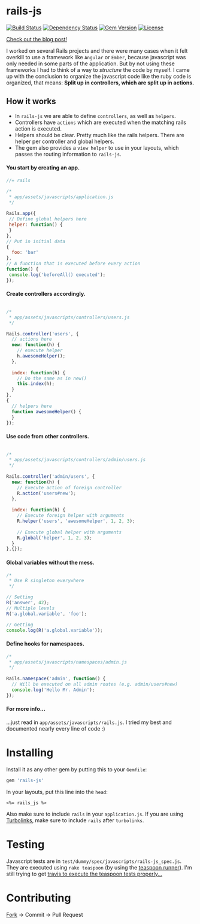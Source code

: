 rails-js
========
[![Build Status](https://travis-ci.org/tonekk/rails-js.svg)](https://travis-ci.org/tonekk/rails-js)
[![Dependency Status](https://gemnasium.com/tonekk/rails-js.svg)](https://gemnasium.com/tonekk/rails-js)
[![Gem Version](http://img.shields.io/gem/v/rails-js.svg)](https://rubygems.org/gems/rails-js)
[![License](http://img.shields.io/:license-mit-blue.svg)](http://tonekk.mit-license.org)


[Check out the blog post!](http://finn.heemeyer.net/2014/10/18/rails-js/)


I worked on several Rails projects and there were many cases when it felt overkill to use a framework like ``Angular`` or ``Ember``, because javascript was only needed in some parts of the application.
But by not using these frameworks I had to think of a way to *structure* the code by myself.
I came up with the conclusion to organize the javascript code like the ruby code is organized, that means: __Split up in controllers, which are split up in actions.__

## How it works
* In ``rails-js`` we are able to define ``controllers``, as well as ``helpers``.
* Controllers have ``actions`` which are executed when the matching rails action is executed.
* Helpers should be clear. Pretty much like the rails helpers. There are helper per controller and global helpers.
* The gem also provides a ``view helper`` to use in your layouts, which passes the routing information to ``rails-js``.

#### You start by creating an app.

```js
//= rails

/*
 * app/assets/javascripts/application.js
 */
 
Rails.app({
 // Define global helpers here
 helper: function() {
 }
},
// Put in initial data
{
  foo: 'bar'
},
// A function that is executed before every action
function() {
 console.log('beforeAll() executed');
});

```
#### Create controllers accordingly.

```js

/*
 * app/assets/javascripts/controllers/users.js
 */

Rails.controller('users', {
  // actions here
  new: function(h) {
    // execute helper
    h.awesomeHelper();
  },
  
  index: function(h) {
    // Do the same as in new()
    this.index(h);
  }
},
{
  // helpers here
  function awesomeHelper() {
  }
});

```


#### Use code from other controllers.
```js

/*
 * app/assets/javascripts/controllers/admin/users.js
 */
 
Rails.controller('admin/users', {
  new: function(h) {
    // Execute action of foreign controller
    R.action('users#new');
  },
  
  index: function(h) {
    // Execute foreign helper with arguments
    R.helper('users', 'awesomeHelper', 1, 2, 3);
    
    // Execute global helper with arguments
    R.global('helper', 1, 2, 3);
  }
},{});

```


#### Global variables without the mess.
```js
/*
 * Use R singleton everywhere
 */

// Setting
R('answer', 42);
// Multiple levels
R('a.global.variable', 'foo');

// Getting
console.log(R('a.global.variable'));
```


#### Define hooks for namespaces.
```js
/*
 * app/assets/javascripts/namespaces/admin.js
 */
 
Rails.namespace('admin', function() {
  // Will be executed on all admin routes (e.g. admin/users#new)
  console.log('Hello Mr. Admin');
});
```

#### For more info...
...just read in ``app/assets/javascripts/rails.js``. I tried my best and documented nearly every line of code :) 

Installing
==========

Install it as any other gem by putting this to your ``Gemfile``:
```ruby
gem 'rails-js'
```
In your layouts, put this line into the ``head``:
```erb
<%= rails_js %>
```
Also make sure to include ``rails`` in your ``application.js``. If you are using [Turbolinks](https://github.com/rails/turbolinks), make sure to include ``rails`` after ``turbolinks``.

Testing
=======

Javascript tests are in ``test/dummy/spec/javascripts/rails-js_spec.js``.
They are executed using ``rake teaspoon`` (by using the [teaspoon runner](https://github.com/modeset/teaspoon)).
I'm still trying to get [travis to execute the teaspoon tests properly...](https://travis-ci.org/tonekk/rails-js/builds/37740824)

Contributing
============

[Fork](https://github.com/tonekk/rails-js/fork) -> Commit -> Pull Request
